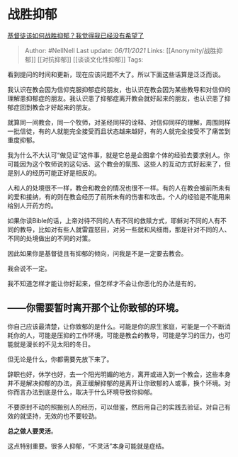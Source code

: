# 战胜抑郁
[基督徒该如何战胜抑郁？我觉得我已经没有希望了](https://www.zhihu.com/question/41754545/answer/2197913750)

> Author: #NellNell 
Last update: *06/11/2021* 
Links: [[Anonymity/战胜抑郁]] [[对抗抑郁]] [[谈谈文化性抑郁]]
Tags:  
  

看到提问的时间和更新，现在应该问题不大了。所以下面这些话算是泛泛而谈。

我认识在教会因为信仰克服抑郁症的朋友，也认识在教会因为某些教导和对信仰的理解患抑郁症的朋友。我认识患了抑郁症离开教会就好起来的朋友，也认识患了抑郁症回到教会才好起来的朋友。

就算同一间教会，同一个牧师，对圣经同样的诠释、对信仰同样的理解，周围同样一批信徒，有的人就能完全接受而且状态越来越好，有的人就完全接受不了痛苦到重度抑郁。

我为什么不大认可“做见证”这件事，就是它总是企图拿个体的经验去要求别人。你可能因为这个牧师说的这句话、这个教会的氛围、这些人的互动方式好起来了，但是别人的经历可能正好是相反的。

人和人的处境很不一样，教会和教会的情况也很不一样。有的人在教会被前所未有的爱和接纳，有的则在教会经历了前所未有的伤害和攻击。个人的经验是不能用来给别人开药方的。

如果你读Bible的话，上帝对待不同的人有不同的救赎方式，耶稣对不同的人有不同的教导，比如对有些人就雷霆怒目，对另一些就和风细雨，那是针对不同的人、不同的处境做出的不同的对策。

因此如果你是基督徒且有抑郁的倾向，问我是不是一定要去教会。

我会说不一定。

我不知道怎样才能让你好起来，但怎样才不会让你恶化的办法是有的，

## **——你需要暂时离开那个让你致郁的环境。**

你自己应该最清楚，让你致郁的是什么。可能是你的原生家庭，可能是一个不断消耗你的人，可能是压抑的工作环境，可能是教会的教导，可能是学习的压力，也可能就是漫长的不见太阳的冬日。

但无论是什么，你都需要先放下来了。

辞职也好，休学也好，去一个阳光明媚的地方，离开或进入到一个教会，这些本身并不是解决抑郁的办法，真正缓解抑郁的是离开让你致郁的人或事，换个环境。对你而言办法到底是什么，取决于什么环境导致你抑郁。

不要原封不动的照搬别人的经历，可以借鉴，然后用自己的实践去验证。对自己有效的就坚持，无效的也不要较劲。

**总之做人要灵活**。

这点特别重要。很多人抑郁，“不灵活”本身可能就是症结。